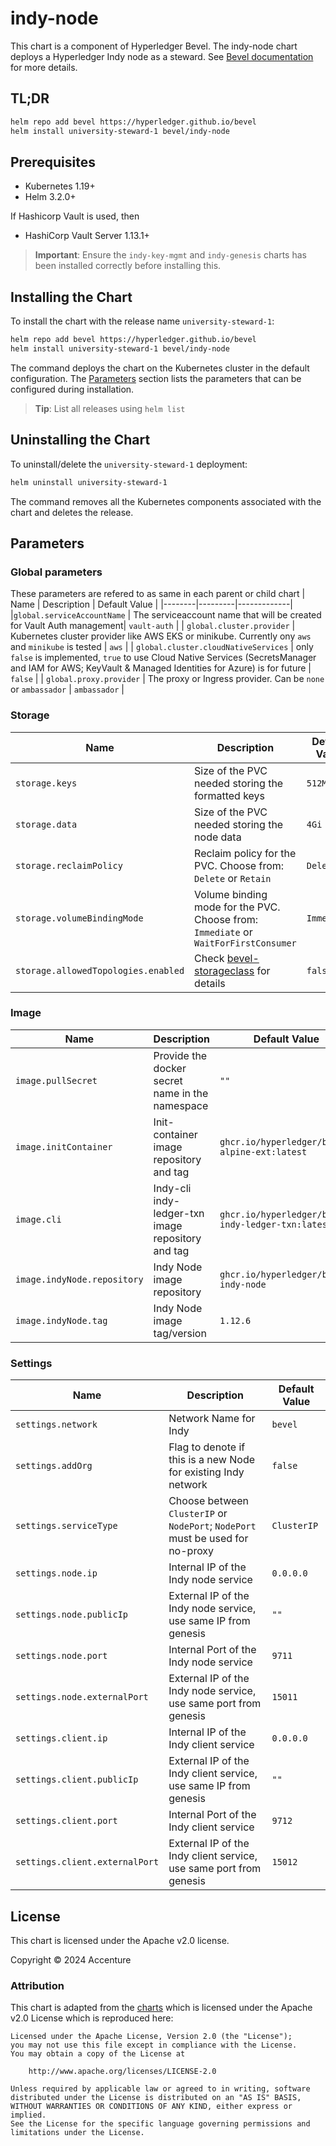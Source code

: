 [//]: # (##############################################################################################)
[//]: # (Copyright Accenture. All Rights Reserved.)
[//]: # (SPDX-License-Identifier: Apache-2.0)
[//]: # (##############################################################################################)

# indy-node

This chart is a component of Hyperledger Bevel. The indy-node chart deploys a Hyperledger Indy node as a steward. See [Bevel documentation](https://hyperledger-bevel.readthedocs.io/en/latest/) for more details.

## TL;DR

```bash
helm repo add bevel https://hyperledger.github.io/bevel
helm install university-steward-1 bevel/indy-node
```

## Prerequisites

- Kubernetes 1.19+
- Helm 3.2.0+

If Hashicorp Vault is used, then
- HashiCorp Vault Server 1.13.1+

> **Important**: Ensure the `indy-key-mgmt` and `indy-genesis` charts has been installed correctly before installing this.

## Installing the Chart

To install the chart with the release name `university-steward-1`:

```bash
helm repo add bevel https://hyperledger.github.io/bevel
helm install university-steward-1 bevel/indy-node
```

The command deploys the chart on the Kubernetes cluster in the default configuration. The [Parameters](#parameters) section lists the parameters that can be configured during installation.

> **Tip**: List all releases using `helm list`

## Uninstalling the Chart

To uninstall/delete the `university-steward-1` deployment:

```bash
helm uninstall university-steward-1
```

The command removes all the Kubernetes components associated with the chart and deletes the release.

## Parameters
### Global parameters
These parameters are refered to as same in each parent or child chart
| Name   | Description  | Default Value |
|--------|---------|-------------|
|`global.serviceAccountName` | The serviceaccount name that will be created for Vault Auth management| `vault-auth` |
| `global.cluster.provider` | Kubernetes cluster provider like AWS EKS or minikube. Currently ony `aws` and `minikube` is tested | `aws` |
| `global.cluster.cloudNativeServices` | only `false` is implemented, `true` to use Cloud Native Services (SecretsManager and IAM for AWS; KeyVault & Managed Identities for Azure) is for future  | `false`  |
| `global.proxy.provider` | The proxy or Ingress provider. Can be `none` or `ambassador` | `ambassador` |

### Storage

| Name   | Description  | Default Value |
|--------|---------|-------------|
| `storage.keys` | Size of the PVC needed storing the formatted keys  | `512Mi` |
| `storage.data` | Size of the PVC needed storing the node data  | `4Gi` |
| `storage.reclaimPolicy` | Reclaim policy for the PVC. Choose from: `Delete` or `Retain` | `Delete` |
| `storage.volumeBindingMode` | Volume binding mode for the PVC. Choose from: `Immediate` or `WaitForFirstConsumer` | `Immediate` |
| `storage.allowedTopologies.enabled` | Check [bevel-storageclass](../../../shared/charts/bevel-storageclass/README.md) for details  | `false`  |

### Image
| Name   | Description    | Default Value   |
| -------------| ---------- | --------- |
| `image.pullSecret`    | Provide the docker secret name in the namespace  | `""`            |
| `image.initContainer`   | Init-container image repository and tag  | `ghcr.io/hyperledger/bevel-alpine-ext:latest`|
| `image.cli`   | Indy-cli indy-ledger-txn image repository and tag | `ghcr.io/hyperledger/bevel-indy-ledger-txn:latest`|
| `image.indyNode.repository`  | Indy Node image repository  | `ghcr.io/hyperledger/bevel-indy-node` |
| `image.indyNode.tag`  | Indy Node image tag/version  | `1.12.6` |

### Settings

| Name   | Description  | Default Value |
|--------|---------|-------------|
| `settings.network` | Network Name for Indy  | `bevel` |
| `settings.addOrg` | Flag to denote if this is a new Node for existing Indy network  | `false` |
| `settings.serviceType` | Choose between `ClusterIP` or `NodePort`; `NodePort` must be used for no-proxy  | `ClusterIP` |
| `settings.node.ip` | Internal IP of the Indy node service  | `0.0.0.0` |
| `settings.node.publicIp` | External IP of the Indy node service, use same IP from genesis  | `""` |
| `settings.node.port` | Internal Port of the Indy node service  | `9711` |
| `settings.node.externalPort` | External IP of the Indy node service, use same port from genesis  | `15011` |
| `settings.client.ip` | Internal IP of the Indy client service  | `0.0.0.0` |
| `settings.client.publicIp` | External IP of the Indy client service, use same IP from genesis  | `""` |
| `settings.client.port` | Internal Port of the Indy client service  | `9712` |
| `settings.client.externalPort` | External IP of the Indy client service, use same port from genesis  | `15012` |

## License

This chart is licensed under the Apache v2.0 license.

Copyright &copy; 2024 Accenture

### Attribution

This chart is adapted from the [charts](https://hyperledger.github.io/bevel/) which is licensed under the Apache v2.0 License which is reproduced here:

```
Licensed under the Apache License, Version 2.0 (the "License");
you may not use this file except in compliance with the License.
You may obtain a copy of the License at

    http://www.apache.org/licenses/LICENSE-2.0

Unless required by applicable law or agreed to in writing, software
distributed under the License is distributed on an "AS IS" BASIS,
WITHOUT WARRANTIES OR CONDITIONS OF ANY KIND, either express or implied.
See the License for the specific language governing permissions and
limitations under the License.
```

